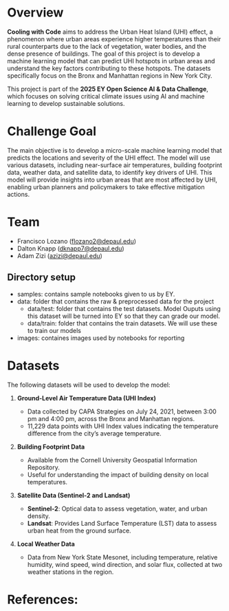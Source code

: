 # Overview

**Cooling with Code** aims to address the Urban Heat Island (UHI) effect, a phenomenon where urban areas experience higher temperatures than their rural counterparts due to the lack of vegetation, water bodies, and the dense presence of buildings. The goal of this project is to develop a machine learning model that can predict UHI hotspots in urban areas and understand the key factors contributing to these hotspots. The datasets specifically focus on the Bronx and Manhattan regions in New York City.

This project is part of the **2025 EY Open Science AI & Data Challenge**, which focuses on solving critical climate issues using AI and machine learning to develop sustainable solutions.

# Challenge Goal

The main objective is to develop a micro-scale machine learning model that predicts the locations and severity of the UHI effect. The model will use various datasets, including near-surface air temperatures, building footprint data, weather data, and satellite data, to identify key drivers of UHI. This model will provide insights into urban areas that are most affected by UHI, enabling urban planners and policymakers to take effective mitigation actions.

# Team
- Francisco Lozano (flozano2@depaul.edu)
- Dalton Knapp (dknapp7@depaul.edu)
- Adam Zizi (azizi@depaul.edu)

## Directory setup
- samples: contains sample notebooks given to us by EY. 
- data: folder that contains the raw & preprocessed data for the project
   - data/test: folder that contains the test datasets. Model Ouputs using this dataset will be turned into EY so that they can grade our model.
   - data/train: folder that contains the train datasets. We will use these to train our models
- images: containes images used by notebooks for reporting

# Datasets

The following datasets will be used to develop the model:

1. **Ground-Level Air Temperature Data (UHI Index)**
   - Data collected by CAPA Strategies on July 24, 2021, between 3:00 pm and 4:00 pm, across the Bronx and Manhattan regions.
   - 11,229 data points with UHI Index values indicating the temperature difference from the city’s average temperature.

2. **Building Footprint Data**
   - Available from the Cornell University Geospatial Information Repository.
   - Useful for understanding the impact of building density on local temperatures.

3. **Satellite Data (Sentinel-2 and Landsat)**
   - **Sentinel-2**: Optical data to assess vegetation, water, and urban density.
   - **Landsat**: Provides Land Surface Temperature (LST) data to assess urban heat from the ground surface.

4. **Local Weather Data**
   - Data from New York State Mesonet, including temperature, relative humidity, wind speed, wind direction, and solar flux, collected at two weather stations in the region.

# References: 